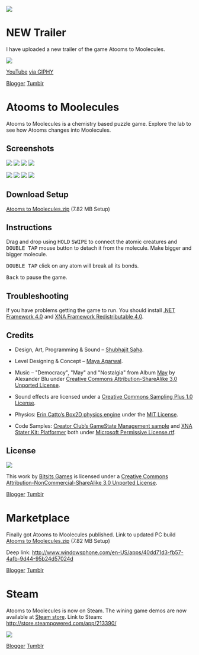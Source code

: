 ![](https://github.com/Bitsits/Atooms-to-Moolecules-Assets/raw/master/Windows%20Phone%20App/Atooms%20to%20Moolecules%20Mobile%20Small.png)

NEW Trailer
===
I have uploaded a new trailer of the game Atooms to Moolecules. 

[![](https://github.com/Bitsits/Atooms-to-Moolecules-WP7-video/raw/master/W63ukWu7KMIOXSdQcT.gif)][video]

[YouTube][video]
[via GIPHY](https://giphy.com/gifs/W63ukWu7KMIOXSdQcT)

[video]: https://youtu.be/Ddb_WVZlkZE

[Blogger](https://bitsits.blogspot.com/2011/02/atooms-to-moolecule-new-trailer.html)
[Tumblr](https://bitsits.tumblr.com/post/96208545280/atooms-to-moolecules-new-trailer)

Atooms to Moolecules
===
Atooms to Moolecules is a chemistry based puzzle game. Explore the lab to see how Atooms changes into Moolecules.

Screenshots
---
![](https://github.com/Bitsits/Atooms-to-Moolecules-Assets/raw/master/Windows%20Phone%20App/Atooms%20to%20Moolecules%20Screenshot%201.png)
![](https://github.com/Bitsits/Atooms-to-Moolecules-Assets/raw/master/Windows%20Phone%20App/Atooms%20to%20Moolecules%20Screenshot%202.png)
![](https://github.com/Bitsits/Atooms-to-Moolecules-Assets/raw/master/Windows%20Phone%20App/Atooms%20to%20Moolecules%20Screenshot%203.png)
![](https://github.com/Bitsits/Atooms-to-Moolecules-Assets/raw/master/Windows%20Phone%20App/Atooms%20to%20Moolecules%20Screenshot%204.png)

![](https://github.com/Bitsits/Atooms-to-Moolecules-Assets/raw/master/Windows%20Phone%20App/Atooms%20to%20Moolecules%20Screenshot%205.png)
![](https://github.com/Bitsits/Atooms-to-Moolecules-Assets/raw/master/Windows%20Phone%20App/Atooms%20to%20Moolecules%20Screenshot%206.png)
![](https://github.com/Bitsits/Atooms-to-Moolecules-Assets/raw/master/Windows%20Phone%20App/Atooms%20to%20Moolecules%20Screenshot%207.png)
![](https://github.com/Bitsits/Atooms-to-Moolecules-Assets/raw/master/Windows%20Phone%20App/Atooms%20to%20Moolecules%20Screenshot%208.png)

Download Setup
---
[Atooms to Moolecules.zip][zip] (7.82 MB Setup)

Instructions
---
Drag and drop using <kbd>HOLD</kbd> <kbd>SWIPE</kbd> to connect the atomic creatures and <kbd>DOUBLE TAP</kbd> mouse button to detach it from the molecule. Make bigger and bigger molecule.

<kbd>DOUBLE TAP</kbd> click on any atom will break all its bonds.

<kbd>Back</kbd> to pause the game.

Troubleshooting
---
If you have problems getting the game to run. You should install [.NET Framework 4.0] and [XNA Framework Redistributable 4.0].

Credits
---
- Design, Art, Programming & Sound – [Shubhajit Saha].

- Level Designing & Concept – [Maya Agarwal]. 

- Music – "Democracy", "May" and "Nostalgia" from Album [May](http://www.jamendo.com/en/album/149) by Alexander Blu under [Creative Commons Attribution-ShareAlike 3.0 Unported License].

- Sound effects are licensed under a [Creative Commons Sampling Plus 1.0 License].

- Physics: [Erin Catto’s Box2D physics engine](http://www.box2d.org/) under the [MIT License].

- Code Samples: [Creator Club’s GameState Management sample] and [XNA Stater Kit: Platformer] both under [Microsoft Permissive License.rtf].

License
---
![](https://github.com/Bitsits/Atooms-to-Moolecules-Assets/raw/master/Blog/cc.png)

This work by [Bitsits Games] is licensed under a [Creative Commons Attribution-NonCommercial-ShareAlike 3.0 Unported License].


[.NET Framework 4.0]: http://www.microsoft.com/en-in/download/details.aspx?id=17718
[XNA Framework Redistributable 4.0]: http://www.microsoft.com/en-in/download/details.aspx?id=20914

[Creator Club’s GameState Management sample]: http://creators.xna.com/en-US/samples/gamestatemanagement
[XNA Stater Kit: Platformer]: http://msdn.microsoft.com/en-us/library/dd254918.aspx
[Microsoft Permissive License.rtf]: http://creators.xna.com/downloads/?id=15

[MIT License]: http://www.opensource.org/licenses/mit-license.php
[Creative Commons Sampling Plus 1.0 License]: http://creativecommons.org/licenses/sampling+/1.0/
[Creative Commons Attribution-ShareAlike 3.0 Unported License]: http://creativecommons.org/licenses/by-sa/3.0/
[Creative Commons Attribution-NonCommercial-ShareAlike 3.0 Unported License]: http://creativecommons.org/licenses/by-nc-sa/3.0/

[Bitsits Games]: https://bitsits.blogspot.com
[Shubhajit Saha]: https://suvozit.blogspot.com
[Maya Agarwal]: https://mayaagarwal.blogspot.com

[zip]: https://github.com/Bitsits/Atooms-to-Moolecules-Assets/raw/master/Windows%20Phone%20App/Atooms%20to%20Moolecules.zip

[Blogger](https://bitsits.blogspot.com/2011/02/atooms-to-moolecule.html)
[Tumblr](https://bitsits.tumblr.com/post/96208273420/atooms-to-moolecules-atooms-to-moolecules-is-a)

Marketplace
===
Finally got Atooms to Moolecules published.
Link to updated PC build [Atooms to Moolecules.zip][zip] (7.82 MB Setup)

Deep link: http://www.windowsphone.com/en-US/apps/40dd71d3-fb57-4afb-9d44-95b24d57024d

[Blogger](https://bitsits.blogspot.com/2011/10/atooms-to-moolecule-in-marketplace.html)
[Tumblr](https://bitsits.tumblr.com/post/96212942240/atooms-to-moolecules-in-marketplace-finally-got)

Steam
===
Atooms to Moolecules is now on Steam. The wining game demos are now available at [Steam store].
Link to Steam: http://store.steampowered.com/app/213390/

![](https://github.com/Bitsits/Atooms-to-Moolecules-Assets/raw/master/Blog/steam%20store.png)

[Steam store]: http://store.steampowered.com/sale/levelup

[Blogger](https://bitsits.blogspot.com/2012/06/atooms-to-moolecules-on-steam.html)
[Tumblr](https://bitsits.tumblr.com/post/96214659930/atooms-to-moolecules-on-steam-atooms-to)
